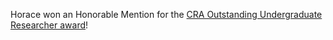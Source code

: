 Horace won an Honorable Mention for the [CRA Outstanding Undergraduate Researcher award][cra]!

[cra]: https://cra.org/about/awards/outstanding-undergraduate-researcher-award/
